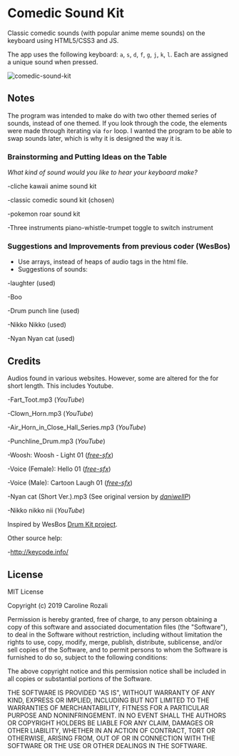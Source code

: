 # Comedic Sound Kit
Classic comedic sounds (with popular anime meme sounds) on the keyboard using HTML5/CSS3 and JS.

The app uses the following keyboard: `a`, `s`, `d`, `f`, `g`, `j`, `k`, `l`. Each are assigned a unique sound when pressed.

![comedic-sound-kit](https://user-images.githubusercontent.com/24542308/54423633-318b6a00-4765-11e9-9421-c3f9093ed788.png)

## Notes

The program was intended to make do with two other themed series of sounds, instead of one themed. If you look through the code, the elements were made through iterating via `for` loop. I wanted the program to be able to swap sounds later, which is why it is designed the way it is.

### Brainstorming and Putting Ideas on the Table
_What kind of sound would you like to hear your keyboard make?_

-cliche kawaii anime sound kit

-classic comedic sound kit (chosen)

-pokemon roar sound kit

-Three instruments piano-whistle-trumpet toggle to switch instrument

### Suggestions and Improvements from previous coder (WesBos)
* Use arrays, instead of heaps of audio tags in the html file.
* Suggestions of sounds:

-laughter (used)

-Boo

-Drum punch line (used)

-Nikko Nikko (used)

-Nyan Nyan cat (used)

## Credits
Audios found in various websites. However, some are altered for the for short length. This includes Youtube.

-Fart_Toot.mp3 (_YouTube_)

-Clown_Horn.mp3 (_YouTube_)

-Air_Horn_in_Close_Hall_Series.mp3 (_YouTube_)

-Punchline_Drum.mp3 (_YouTube_)

-Woosh: Woosh - Light 01 (_[free-sfx](https://arnofaure.github.io/free-sfx/)_)

-Voice (Female): Hello 01 (_[free-sfx](https://arnofaure.github.io/free-sfx/)_)

-Voice (Male): Cartoon Laugh 01 (_[free-sfx](https://arnofaure.github.io/free-sfx/)_)

-Nyan cat (Short Ver.).mp3 (See original version by [_daniwellP_](https://en.wikipedia.org/wiki/File:Nyan_cat.ogg))

-Nikko nikko nii (_YouTube_)

Inspired by WesBos [Drum Kit project](https://youtu.be/VuN8qwZoego).

Other source help:

-http://keycode.info/

## License
MIT License

Copyright (c) 2019 Caroline Rozali

Permission is hereby granted, free of charge, to any person obtaining a copy of this software and associated documentation files (the "Software"), to deal in the Software without restriction, including without limitation the rights to use, copy, modify, merge, publish, distribute, sublicense, and/or sell copies of the Software, and to permit persons to whom the Software is furnished to do so, subject to the following conditions:

The above copyright notice and this permission notice shall be included in all copies or substantial portions of the Software.

THE SOFTWARE IS PROVIDED "AS IS", WITHOUT WARRANTY OF ANY KIND, EXPRESS OR IMPLIED, INCLUDING BUT NOT LIMITED TO THE WARRANTIES OF MERCHANTABILITY, FITNESS FOR A PARTICULAR PURPOSE AND NONINFRINGEMENT. IN NO EVENT SHALL THE AUTHORS OR COPYRIGHT HOLDERS BE LIABLE FOR ANY CLAIM, DAMAGES OR OTHER LIABILITY, WHETHER IN AN ACTION OF CONTRACT, TORT OR OTHERWISE, ARISING FROM, OUT OF OR IN CONNECTION WITH THE SOFTWARE OR THE USE OR OTHER DEALINGS IN THE SOFTWARE.
